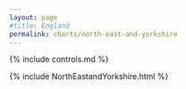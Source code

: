 ```yaml
---
layout: page
#title: England
permalink: charts/north-east-and-yorkshire
---
```

{% include controls.md %}

{% include NorthEastandYorkshire.html %}